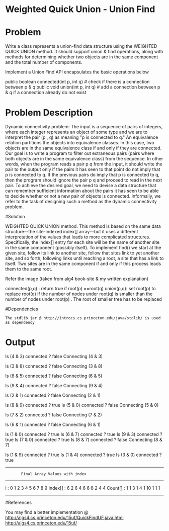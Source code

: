 # Weighted Quick Union - Union Find

# Problem 
  Write a  class represents a union-find data structure using the WEIGHTED QUICK UNION method. It should support union & find operations, along with methods for determining whether two objects are in the same component and the total number of components.

Implement a Union Find API encapsulates the basic operations below

 public boolean connected(int p, int q) # check if there is a connection between p & q 
 public void union(int p, int q)  # add a connection between p & q if a connection already do not exist




# Problem Description 

Dynamic connectivity problem:  The input is a sequence of pairs of integers, where each integer represents an object of some type and we are to interpret the pair (p , q) as meaning "p is connected to q." An equivalence relation partitions the objects into equivalence classes. In this case, two objects are in the same equivalence class if and only if they are connected. Our goal is to write a program to filter out extraneous pairs (pairs where both objects are in the same equivalence class) from the sequence. In other words, when the program reads a pair p q from the input, it should write the pair to the output only if the pairs it has
seen to that point do not imply that p is connected to q. If the previous pairs do imply that p is connected to q, then the program should ignore the pair p q and proceed to read in the next pair. To achieve the desired goal, we need to devise a data structure that can remember sufficient information about the pairs it has seen to be able to decide whether or not a new pair of objects is connected. Informally, we refer to the task of designing such a method as the dynamic connectivity problem.

#Solution 

WEIGHTED QUICK UNION method. This method is based on the same data structure—the site-indexed index[] array—but it uses a different interpretation of the values that leads to more complicated structures. Specifically, the index[] entry for each site will be the name of another site in the same component (possibly itself). To implement find() we start at the given site, follow its link to another site, follow that sites link to yet another site, and so forth, following links until reaching a root, a site that has a link to itself. Two sites are in the same component if and only if this process leads them to the same root. 

Refer the image (taken from alg4 book-site & my written explanation)

connected(p,q) : return true if root(p) ==root(q)
union(p,q): set root(p) to replace root(q) if the number of nodes under root(q) is smaller than the number of nodes under root(p) . The root of smaller tree has to be replaced

#Dependencies 

	The stdlib.jar @ http://introcs.cs.princeton.edu/java/stdlib/ is used as dependency

# Output

 Is (4 & 3) connected ? false
 Connecting (4 & 3) 

 Is (3 & 8) connected ? false
 Connecting (3 & 8) 

 Is (6 & 5) connected ? false
 Connecting (6 & 5) 

 Is (9 & 4) connected ? false
 Connecting (9 & 4) 

 Is (2 & 1) connected ? false
 Connecting (2 & 1) 

 Is (8 & 9) connected ? true
 Is (5 & 0) connected ? false
 Connecting (5 & 0) 

 Is (7 & 2) connected ? false
 Connecting (7 & 2) 

 Is (6 & 1) connected ? false
 Connecting (6 & 1) 

 Is (1 & 0) connected ? true
 Is (6 & 7) connected ? true
 Is (9 & 3) connected ? true
 Is (7 & 0) connected ? true
 Is (8 & 7) connected ? false
 Connecting (8 & 7) 

 Is (1 & 9) connected ? true
 Is (1 & 4) connected ? true
 Is (3 & 0) connected ? true

******************************************************
           Final Array Values with index                
******************************************************

  i     : 0 1 2 3 4 5 6 7 8 9 
Index[] : 6 2 6 4 6 6 6 2 4 4 
Count[] : 1 1 3 1 4 1 10 1 1 1 
******************************************************



#References

You may find a better implementation @ http://algs4.cs.princeton.edu/15uf/QuickFindUF.java.html 
http://algs4.cs.princeton.edu/15uf/



